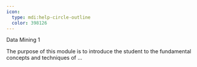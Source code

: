 ```yaml
---
icon:
  type: mdi:help-circle-outline
  color: 398126
---
```


Data Mining 1

The purpose of this module is to introduce the student to the fundamental concepts and techniques of ... 

